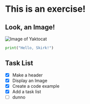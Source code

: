 # This is an exercise!
## Look, an Image!
![Image of Yaktocat](https://static.wikia.nocookie.net/vsbattles/images/8/86/Skirk.png/revision/latest/scale-to-width-down/300?cb=20240731062156)

``` python
print("Hello, Skirk!")
```

## Task List

- [x] Make a header
- [x] Display an Image
- [x] Create a code example
- [x] Add a task list
- [ ] dunno
